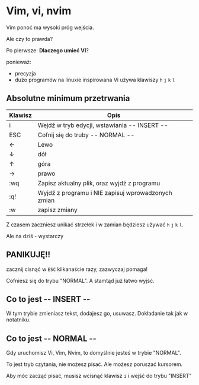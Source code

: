 Vim, vi, nvim
=============

Vim ponoć ma wysoki próg wejścia.

Ale czy to prawda?

Po pierwsze: **Dlaczego umieć VI**?

ponieważ:
- precyzja
- dużo programów na linuxie inspirowana Vi używa klawiszy `h` `j` `k` `l`


## Absolutne minimum przetrwania

|Klawisz|Opis|
|---|---|
|i|Wejdź w tryb edycji, wstawiania -- INSERT --|
|ESC|Cofnij się do truby -- NORMAL -- | 
|←|Lewo|
|↓|dół|
|↑|góra|
|→|prawo|
|:wq|Zapisz aktualny plik, oraz wyjdź z programu|
|:q!|Wyjdź z programu i NIE zapisuj wprowadzonych zmian|
|:w|zapisz zmiany|

Z czasem zaczniesz unikać strzełek i w zamian będziesz używać `h` `j` `k` `l`.

Ale na dziś - wystarczy

## PANIKUJĘ!!

zacznij cisnąć w `ESC` kilkanaście razy, zazwyczaj pomaga!

Cofniesz się do trybu "NORMAL". A stamtąd już łatwo wyjść.

## Co to jest -- INSERT --

W tym trybie zmieniasz tekst, dodajesz go, usuwasz. Dokładanie tak jak w notatniku.

## Co to jest -- NORMAL --

Gdy uruchomisz Vi, Vim, Nvim, to domyślnie jesteś w trybie "NORMAL".

To jest tryb czytania, nie możesz pisać. Ale możesz poruszać kursorem.

Aby móc zacząć pisać, musisz wcisnąć klawisz `i` i wejść do trybu "INSERT"